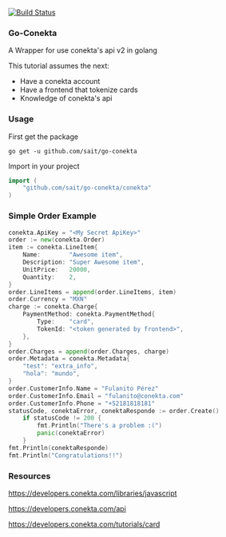 [![Build Status](https://travis-ci.org/sait/go-conekta.svg?branch=master)](https://travis-ci.org/sait/go-conekta)

### Go-Conekta
A Wrapper for use conekta's api v2 in golang

This tutorial assumes the next:

* Have a conekta account
* Have a frontend that tokenize cards
* Knowledge of conekta's api

### Usage

First get the package

```
go get -u github.com/sait/go-conekta
```

Import in your project

```go
import (
    "github.com/sait/go-conekta/conekta"
)
```

### Simple Order Example

```go
conekta.ApiKey = "<My Secret ApiKey>"
order := new(conekta.Order)
item := conekta.LineItem{
    Name:        "Awesome item",
    Description: "Super Awesome item",
    UnitPrice:   20000,
    Quantity:    2,
}
order.LineItems = append(order.LineItems, item)
order.Currency = "MXN"
charge := conekta.Charge{
    PaymentMethod: conekta.PaymentMethod{
        Type:    "card",
        TokenId: "<token generated by frontend>",
    },
}
order.Charges = append(order.Charges, charge)
order.Metadata = conekta.Metadata{
    "test": "extra_info",
    "hola": "mundo",
}
order.CustomerInfo.Name = "Fulanito Pérez"
order.CustomerInfo.Email = "fulanito@conekta.com"
order.CustomerInfo.Phone = "+52181818181"
statusCode, conektaError, conektaResponde := order.Create()
	if statusCode != 200 {
		fmt.Println("There's a problem :(")
		panic(conektaError)
	}
fmt.Println(conektaResponde)
fmt.Println("Congratulations!!")
```

### Resources

https://developers.conekta.com/libraries/javascript

https://developers.conekta.com/api

https://developers.conekta.com/tutorials/card

